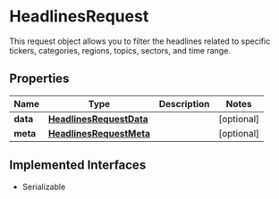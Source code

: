 

# HeadlinesRequest

This request object allows you to filter the headlines related to specific tickers, categories, regions, topics, sectors, and time range.

## Properties

Name | Type | Description | Notes
------------ | ------------- | ------------- | -------------
**data** | [**HeadlinesRequestData**](HeadlinesRequestData.md) |  |  [optional]
**meta** | [**HeadlinesRequestMeta**](HeadlinesRequestMeta.md) |  |  [optional]


## Implemented Interfaces

* Serializable


